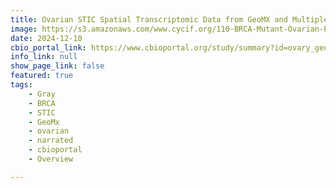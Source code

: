 ```yaml
---
title: Ovarian STIC Spatial Transcriptomic Data from GeoMX and Multiplex Imaging
image: https://s3.amazonaws.com/www.cycif.org/110-BRCA-Mutant-Ovarian-Precursors/LSP11060/LSP11060.png
date: 2024-12-10
cbio_portal_link: https://www.cbioportal.org/study/summary?id=ovary_geomx_gray_foundation_2024
info_link: null
show_page_link: false
featured: true
tags:
    - Gray
    - BRCA
    - STIC
    - GeoMx
    - ovarian
    - narrated
    - cbioportal
    - Overview

---
```

